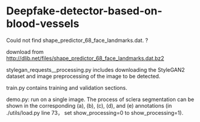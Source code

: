 # Deepfake-detector-based-on-blood-vessels


Could not find shape_predictor_68_face_landmarks.dat. ?

download from http://dlib.net/files/shape_predictor_68_face_landmarks.dat.bz2


stylegan_requests__processing.py includes downloading the StyleGAN2 dataset and image preprocessing of the image to be detected.

train.py contains training and validation sections.

demo.py:  run on a single image. The process of sclera segmentation can be shown in the corresponding (a), (b), (c), (d), and (e) annotations (in ./utils/load.py line 73， set show_processing=0 to show_processing=1).
